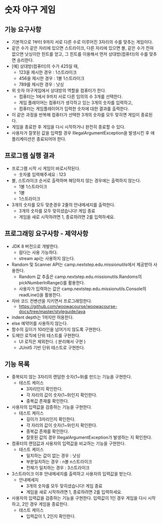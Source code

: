 # 숫자 야구 게임
## 기능 요구사항
* 기본적으로 1부터 9까지 서로 다른 수로 이루어진 3자리의 수를 맞추는 게임이다.
* 같은 수가 같은 자리에 있으면 스트라이크, 다른 자리에 있으면 볼, 같은 수가 전혀 없으면 낫싱이란 힌트를 얻고, 그 힌트를 이용해서 먼저 상대방(컴퓨터)의 수를 맞추면 승리한다.
* [예] 상대방(컴퓨터)의 수가 425일 때,
    * 123을 제시한 경우 : 1스트라이크
    * 456을 제시한 경우 : 1볼 1스트라이크
    * 789를 제시한 경우 : 낫싱
* 위 숫자 야구게임에서 상대방의 역할을 컴퓨터가 한다.
    * 컴퓨터는 1에서 9까지 서로 다른 임의의 수 3개를 선택한다.
    * 게임 플레이어는 컴퓨터가 생각하고 있는 3개의 숫자를 입력하고,
    * 컴퓨터는 게임플레이어가 입력한 숫자에 대한 결과를 출력한다.
* 이 같은 과정을 반복해 컴퓨터가 선택한 3개의 숫자를 모두 맞히면 게임이 종료된다.
* 게임을 종료한 후 게임을 다시 시작하거나 완전히 종료할 수 있다.
* 사용자가 잘못된 값을 입력할 경우 IllegalArgumentException을 발생시킨 후 애플리케이션은 종료되어야 한다.

## 프로그램 실행 결과
* 프로그램 시작 시 게임이 바로시작된다.
    * 숫자를 입력해주세요 : 123
* 볼, 스트라이크 순서로 출력하며 해당하지 않는 경우에는 출력하지 않는다.
    * 1볼 1스트라이크
    * 1볼
    * 1스트라이크
* 3개의 숫자를 모두 맞춘경우 2줄의 안내메세지를 출력한다.
    * 3개의 숫자를 모두 맞히셨습니다! 게임 종료
    * 게임을 새로 시작하려면 1, 종료하려면 2를 입력하세요.

## 프로그래밍 요구사항 - 제약사항
* JDK 8 버전으로 개발한다.
    * 람다는 사용 가능하다.
    * stream api는 사용하지 않는다.
* Random 및 Scanner API는 camp.nextstep.edu.missionutils에서 제공받아 사용한다.
    * Random 값 추출은 camp.nextstep.edu.missionutils.Randoms의 pickNumberInRange()를 활용한다.
    * 사용자가 입력하는 값은 camp.nextstep.edu.missionutils.Console의 readLine()을 활용한다.
* 자바 코드 컨벤션을 지키면서 프로그래밍한다.
    * https://github.com/woowacourse/woowacourse-docs/tree/master/styleguide/java
* indent depth는 1까지만 허용한다.
* else 예약어를 사용하지 않는다.
* 함수의 길이가 10라인을 넘어가지 않도록 구현한다.
* 도메인 로직에 단위 테스트를 구현한다.
    * UI 로직은 제외한다. ( 분리해서 구현 )
    * JUnit5 기반 단위 테스트로 구현한다. 
    
## 기능 목록
* 중복되지 않는 3자리의 랜덤한 숫자(1~9)를 만드는 기능을 구현한다.
    * 테스트 케이스
      * 3자리인지 확인한다.
      * 각 자리의 값이 숫자(1~9)인지 확인한다.   
      * 중복값 존재를 확인한다.    
* 사용자의 입력값을 검증하는 기능을 구현한다.
    * 테스트 케이스
      * 길이가 3자리인지 확인한다.
      * 각 자리의 값이 숫자(1~9)인지 확인한다. 
      * 중복값 존재를 확인한다.
      * 잘못된 값의 경우 IllegalArgumentException가 발생하는 지 확인한다.
* 컴퓨터의 랜덤값과 사용자의 입력값을 비교하는 기능을 구현한다.
    * 테스트 케이스
      * 일치하는 값이 없는 경우 : 낫싱
      * 부분일치하는 경우 : n볼 n스트라이크
      * 전체가 일치하는 경우 : 3스트라이크
* 3스트라이크 이후 안내메세지를 출력하고 사용자의 입력값을 받는다.
    * 안내메세지
      * 3개의 숫자를 모두 맞히셨습니다! 게임 종료
      * 게임을 새로 시작하려면 1, 종료하려면 2를 입력하세요.
* 사용자의 입력값을 검증하는 기능을 구현한다. 입력값이 1인 경우 게임을 다시 시작하고, 2인 경우 게임을 종료한다.
    * 테스트 케이스
        * 입력값이 1, 2인지 확인한다.
        
	
      


    


    